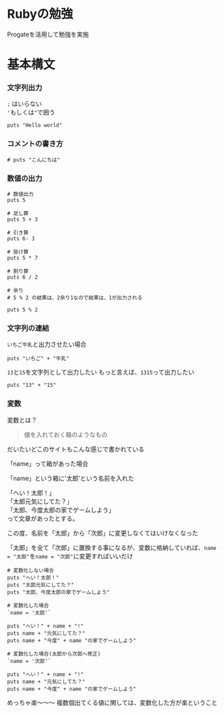 # Rubyの勉強
Progateを活用して勉強を実施

# 基本構文

### 文字列出力

`;` はいらない  
`'`もしくは`"`で囲う
```
puts "Hello world"
```

### コメントの書き方
```
# puts "こんにちは"
```

### 数値の出力
```
# 数値出力
puts 5

# 足し算
puts 5 + 3

# 引き算
puts 6- 3

# 掛け算
puts 5 * 7

# 割り算
puts 6 / 2

# 余り
# 5 % 2 の結果は、2余り1なので結果は、1が出力される

puts 5 % 2

```

### 文字列の連結
`いちご牛乳`と出力させたい場合

```
puts "いちご" + "牛乳"
```

`13`と`15`を文字列として出力したい
もっと言えば、`1315`って出力したい

```
puts "13" + "15"
```

### 変数

変数とは？
>値を入れておく箱のようなもの

だいたいどこのサイトもこんな感じで書かれている

「name」って箱があった場合

「name」という箱に'太郎'という名前を入れた  

「へい！太郎！」  
「太郎元気にしてた？」  
「太郎、今度太郎の家でゲームしよう」  
って文章があったとする。  

この度、名前を「太郎」から「次郎」に変更しなくてはいけなくなった

「太郎」を全て「次郎」に置換する事になるが、変数に格納していれば、`name = "太郎"`を`name = "次郎"`に変更すればいいだけ

```
# 変数化しない場合
puts "へい！太郎！"  
puts "太郎元気にしてた？"
puts "太郎、今度太郎の家でゲームしよう"  

# 変数化した場合
`name = '太郎'`

puts "へい！" + name + "!"  
puts name + "元気にしてた？"
puts name + "今度" + name "の家でゲームしよう" 

# 変数化した場合(太郎から次郎へ修正)
`name = '次郎'`

puts "へい！" + name + "!"  
puts name + "元気にしてた？"
puts name + "今度" + name "の家でゲームしよう" 
```
めっちゃ楽〜〜〜
複数個出てくる値に関しては、変数化した方が楽ということ

